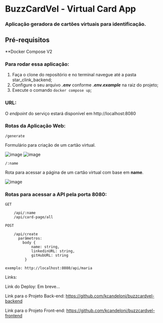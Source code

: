 # BuzzCardVel - Virtual Card App

### Aplicação geradora de cartões virtuais para identificação.

## Pré-requisitos

**Docker Compose V2

### Para rodar essa aplicação:

1. Faça o clone do repositório e no terminal navegue até a pasta star_clink_backend;
2. Configure o seu arquivo ***.env*** conforme ***.env.example*** na raiz do projeto;
3. Execute o comando `docker compose up`;


### URL:
 O *endpoint* do serviço estará disponível em http://localhost:8080


### Rotas da Aplicação Web: 

`/generate`

Formulário para criação de um cartão virtual.

![image](https://user-images.githubusercontent.com/12499886/232168919-8bce7e7d-21a6-43b3-a9a7-07a0deaa90d8.png)
![image](https://user-images.githubusercontent.com/12499886/232168992-de750d27-8096-4926-b323-865d286c47b6.png)


`/:name`

Rota para acessar a página de um cartão virtual com base em **name**.

![image](https://user-images.githubusercontent.com/12499886/232168797-bef12c36-0eae-433e-b549-6b0b8ad5f749.png)

### Rotas para acessar a API pela porta 8080:

```
GET

    /api/:name
    /api/card-page/all

POST

    /api/create
      parâmetros: 
        body {
            name: string,
            linkedinURL: string,
            gitHubURL: string
         }
      
exemplo: http://localhost:8080/api/maria
```

Links:

Link do Deploy: Em breve...

Link para o Projeto Back-end: https://github.com/kcandeloni/buzzcardvel-backend

Link para o Projeto Front-end: https://github.com/kcandeloni/buzzcardvel-frontend
